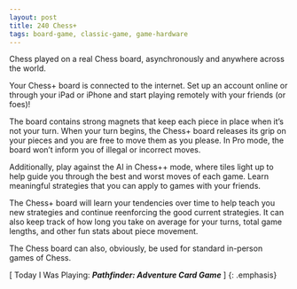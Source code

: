 ```yaml
---
layout: post
title: 240 Chess+
tags: board-game, classic-game, game-hardware
---
```

Chess played on a real Chess board, asynchronously and anywhere across the world.

Your Chess+ board is connected to the internet.  Set up an account online or through your iPad or iPhone and start playing remotely with your friends (or foes)!

The board contains strong magnets that keep each piece in place when it’s not your turn.  When your turn begins, the Chess+ board releases its grip on your pieces and you are free to move them as you please.  In Pro mode, the board won’t inform you of illegal or incorrect moves.

Additionally, play against the AI in Chess++ mode, where tiles light up to help guide you through the best and worst moves of each game.  Learn meaningful strategies that you can apply to games with your friends.

The Chess+ board will learn your tendencies over time to help teach you new strategies and continue reenforcing the good current strategies.  It can also keep track of how long you take on average for your turns, total game lengths, and other fun stats about piece movement.

The Chess board can also, obviously, be used for standard in-person games of Chess.

[ Today I Was Playing: ***Pathfinder: Adventure Card Game*** ]
{: .emphasis}


